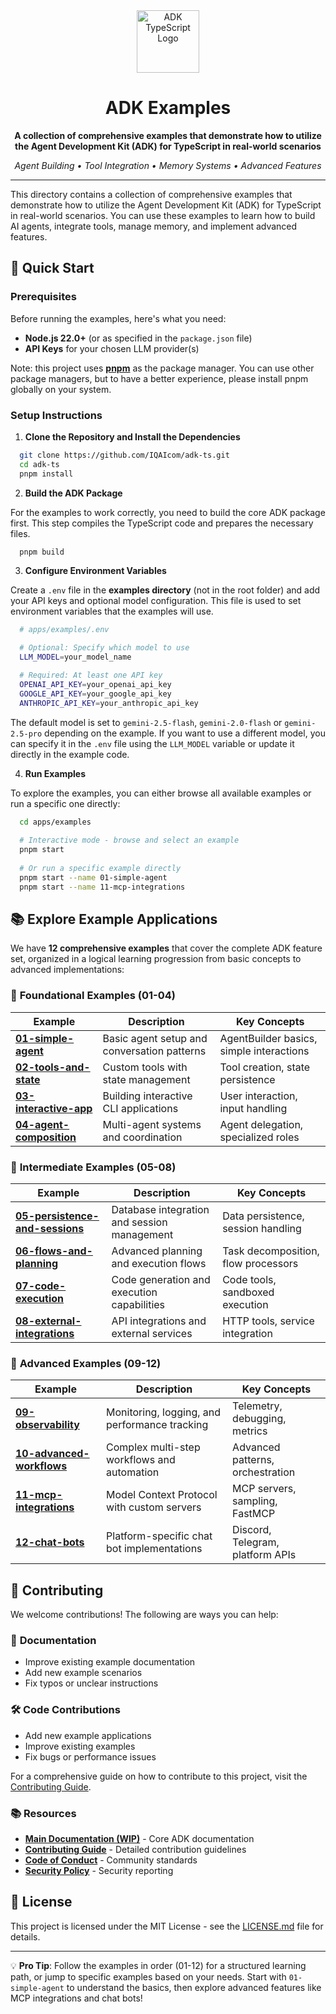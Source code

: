 <div align="center">

<img src="https://files.catbox.moe/vumztw.png" alt="ADK TypeScript Logo" width="100" />

<br/>

# ADK Examples

**A collection of comprehensive examples that demonstrate how to utilize the Agent Development Kit (ADK) for TypeScript in real-world scenarios**

*Agent Building • Tool Integration • Memory Systems • Advanced Features*

---

</div>

This directory contains a collection of comprehensive examples that demonstrate how to utilize the Agent Development Kit (ADK) for TypeScript in real-world scenarios. You can use these examples to learn how to build AI agents, integrate tools, manage memory, and implement advanced features.

## 🚀 Quick Start

### Prerequisites

Before running the examples, here's what you need:

- **Node.js 22.0+** (or as specified in the `package.json` file)
- **API Keys** for your chosen LLM provider(s)

Note: this project uses [**pnpm**](https://pnpm.io/) as the package manager. You can use other package managers, but to have a better experience, please install pnpm globally on your system.

### Setup Instructions

1. **Clone the Repository and Install the Dependencies**

 ```bash
   git clone https://github.com/IQAIcom/adk-ts.git
   cd adk-ts
   pnpm install
 ```

2. **Build the ADK Package**

For the examples to work correctly, you need to build the core ADK package first. This step compiles the TypeScript code and prepares the necessary files.

 ```bash
   pnpm build
 ```

3. **Configure Environment Variables**

 Create a `.env` file in the **examples directory** (not in the root folder) and add your API keys and optional model configuration. This file is used to set environment variables that the examples will use.

 ```bash
   # apps/examples/.env

   # Optional: Specify which model to use
   LLM_MODEL=your_model_name

   # Required: At least one API key
   OPENAI_API_KEY=your_openai_api_key
   GOOGLE_API_KEY=your_google_api_key
   ANTHROPIC_API_KEY=your_anthropic_api_key
 ```

The default model is set to `gemini-2.5-flash`, `gemini-2.0-flash` or `gemini-2.5-pro` depending on the example. If you want to use a different model, you can specify it in the `.env` file using the `LLM_MODEL` variable or update it directly in the example code.

4. **Run Examples**

To explore the examples, you can either browse all available examples or run a specific one directly:

 ```bash
   cd apps/examples 
   
   # Interactive mode - browse and select an example
   pnpm start
   
   # Or run a specific example directly
   pnpm start --name 01-simple-agent
   pnpm start --name 11-mcp-integrations
 ```

## 📚 Explore Example Applications

We have **12 comprehensive examples** that cover the complete ADK feature set, organized in a logical learning progression from basic concepts to advanced implementations:

### 🎯 **Foundational Examples (01-04)**

| Example | Description | Key Concepts |
|---------|-------------|--------------|
| **[01-simple-agent](src/01-simple-agent/)** | Basic agent setup and conversation patterns | AgentBuilder basics, simple interactions |
| **[02-tools-and-state](src/02-tools-and-state/)** | Custom tools with state management | Tool creation, state persistence |
| **[03-interactive-app](src/03-interactive-app/)** | Building interactive CLI applications | User interaction, input handling |
| **[04-agent-composition](src/04-agent-composition/)** | Multi-agent systems and coordination | Agent delegation, specialized roles |

### 🔧 **Intermediate Examples (05-08)**

| Example | Description | Key Concepts |
|---------|-------------|--------------|
| **[05-persistence-and-sessions](src/05-persistence-and-sessions/)** | Database integration and session management | Data persistence, session handling |
| **[06-flows-and-planning](src/06-flows-and-planning/)** | Advanced planning and execution flows | Task decomposition, flow processors |
| **[07-code-execution](src/07-code-execution/)** | Code generation and execution capabilities | Code tools, sandboxed execution |
| **[08-external-integrations](src/08-external-integrations/)** | API integrations and external services | HTTP tools, service integration |

### 🚀 **Advanced Examples (09-12)**

| Example | Description | Key Concepts |
|---------|-------------|--------------|
| **[09-observability](src/09-observability/)** | Monitoring, logging, and performance tracking | Telemetry, debugging, metrics |
| **[10-advanced-workflows](src/10-advanced-workflows/)** | Complex multi-step workflows and automation | Advanced patterns, orchestration |
| **[11-mcp-integrations](src/11-mcp-integrations/)** | Model Context Protocol with custom servers | MCP servers, sampling, FastMCP |
| **[12-chat-bots](src/12-chat-bots/)** | Platform-specific chat bot implementations | Discord, Telegram, platform APIs |

## 🤝 Contributing

We welcome contributions! The following are ways you can help:

### 📝 **Documentation**

- Improve existing example documentation
- Add new example scenarios
- Fix typos or unclear instructions

### 🛠️ **Code Contributions**

- Add new example applications
- Improve existing examples
- Fix bugs or performance issues

For a comprehensive guide on how to contribute to this project, visit the [Contributing Guide](../../CONTRIBUTION.md).

### 📚 **Resources**

- **[Main Documentation (WIP)](https://adk.iqai.com/docs)** - Core ADK documentation
- **[Contributing Guide](../../CONTRIBUTION.md)** - Detailed contribution guidelines
- **[Code of Conduct](../../CODE_OF_CONDUCT.md)** - Community standards
- **[Security Policy](../../SECURITY.md)** - Security reporting

## 📄 License

This project is licensed under the MIT License - see the [LICENSE.md](../../LICENSE.md) file for details.

---

💡 **Pro Tip**: Follow the examples in order (01-12) for a structured learning path, or jump to specific examples based on your needs. Start with `01-simple-agent` to understand the basics, then explore advanced features like MCP integrations and chat bots!
